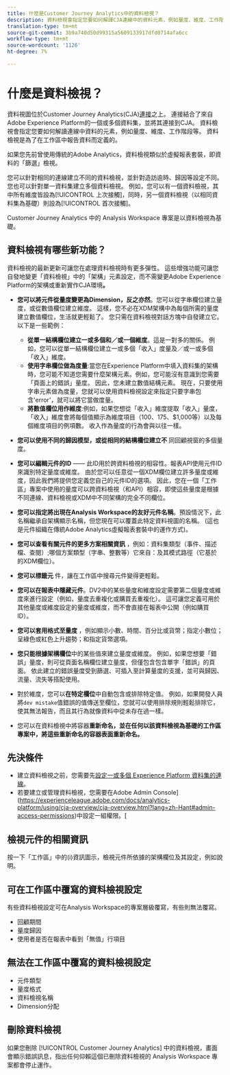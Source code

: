 ```yaml
---
title: 什麼是Customer Journey Analytics中的資料檢視？
description: 資料檢視會指定您要如何解譯CJA連線中的資料元素，例如量度、維度、工作階段等。
translation-type: tm+mt
source-git-commit: 3b9a740d50d99315a5609133917dfd0714afa6cc
workflow-type: tm+mt
source-wordcount: '1126'
ht-degree: 7%

---
```



# 什麼是資料檢視？

資料視圖位於Customer Journey Analytics(CJA)[連接](/help/connections/create-connection.md)之上。 連接結合了來自Adobe Experience Platform的一個或多個資料集，並將其連接到CJA。 資料檢視會指定您要如何解讀連線中資料的元素，例如量度、維度、工作階段等。 資料檢視是為了在工作區中報告資料而定義的。

如果您先前曾使用傳統的Adobe Analytics，資料檢視類似於虛擬報表套裝，即資料的「篩選」檢視。

您可以針對相同的連線建立不同的資料檢視，並針對造訪逾時、歸因等設定不同。您也可以針對單一資料集建立多個資料檢視。 例如，您可以有一個資料檢視，其中所有維度皆設為[!UICONTROL 上次接觸]，同時，另一個資料檢視（以相同資料集為基礎）則設為[!UICONTROL 首次接觸]。

Customer Journey Analytics 中的 Analysis Workspace 專案是以資料檢視為基礎。

## 資料檢視有哪些新功能？

資料檢視的最新更新可讓您在處理資料檢視時有更多彈性。 這些增強功能可讓您自發地變更「資料檢視」中的「架構」元素設定，而不需變更Adobe Experience Platform的架構或重新實作CJA環境&#x200B;**。**

* **您可以將元件從量度變更為Dimension，反之亦然**。您可以從字串欄位建立量度，或從數值欄位建立維度。 這樣，您不必在XDM架構中為每個所需的量度建立數值欄位，生活就更輕鬆了。 您只需在資料檢視對話方塊中自發建立它。 以下是一些範例：
   * **從單一結構欄位建立一或多個和／或一個維度**。這是一對多的關係。 例如，您可以從單一結構欄位建立一或多個「收入」度量及／或一或多個「收入」維度。
   * **使用字串欄位做為度量**:當您在Experience Platform中填入資料集的架構時，您可能不知道您需要什麼架構元素。例如，您可能沒有意識到您需要「頁面上的錯誤」量度。 因此，您未建立數值結構元素。 現在，只要使用字串元素做為度量，您就可以使用資料檢視設定來指定只要字串包含&#39;error&#39;，就可以將它當做度量。
   * **將數值欄位用作維度**:例如，如果您想從「收入」維度提取「收入」量度，「收入」維度會將每個值顯示為維度項目（$100、$175、$1,000等）以及每個維度項目的例項數。 收入作為量度的行為會與以往一樣。

* **您可以使用不同的歸因模型，或從相同的結構欄位建立不** 同回顧視窗的多個量度。

* **您可以編輯元件的ID**  —— 此ID用於跨資料檢視的相容性。報表API使用元件ID來識別特定量度或維度。 由於您可以任意從一個XDM欄位建立許多量度或維度，因此我們將提供您定義您自己的元件ID的選項。 因此，您在一個「工作區」專案中使用的量度可以跨資料檢視（和API）相容，即使這些量度是根據不同連線、資料檢視或XDM中不同架構的完全不同欄位。

* **您可以指定將出現在Analysis Workspace的友好元件名稱**。預設情況下，此名稱繼承自架構顯示名稱，但您現在可以覆蓋此特定資料視圖的名稱。 (這也是元件組織在傳統Adobe Analytics虛擬報表套裝中的運作方式)。

* **您可以查看有關元件的更多方案相關資訊** ，例如：資料集類型（事件、描述檔、查閱）;哪個方案類型（字串、整數等）它來自：及其模式路徑（它基於的XDM欄位）。

* **您可以標籤元** 件，讓在工作區中搜尋元件變得更輕鬆。

* **您可以在報表中隱藏元件**。DV2中的某些量度和維度設定需要第二個量度或維度來進行設定（例如，量度去重複化或購買去重複化）。 這可讓您定義可用於其他量度或維度設定的量度或維度，而不會直接在報表中公開（例如購買ID）。

* **您可以套用格式至量度** ，例如顯示小數、時間、百分比或貨幣；指定小數位；呈綠色或紅色上升趨勢；和指定貨幣選項。

* **您只能根據架構欄位**&#x200B;中的某些值來建立量度或維度。 例如，如果您想要「錯誤」量度，則可從頁面名稱欄位建立量度，但僅包含包含單字「錯誤」的頁面。 依此建立的錯誤量度受到篩選、可插入至計算量度的支援，並可與歸因、流量、流失等搭配使用。

* 對於維度，您可以&#x200B;**在特定欄位**&#x200B;中自動包含或排除特定值。 例如，如果開發人員將`dev mistake`值錯誤的值傳送至欄位，您就可以使用排除規則輕鬆排除它，使其無法報告，而且其行為就像資料中從未存在過一樣。

* 您可以在資料檢視中將容器&#x200B;**重新命名，並在任何以該資料檢視為基礎的工作區專案中，將這些重新命名的容器表面重新命名。**

## 先決條件

* 建立資料檢視之前，您需要先[設定一或多個 Experience Platform 資料集的連線](/help/connections/create-connection.md)。
* 若要建立或管理資料檢視，您需要在Adobe Admin Console](https://experienceleague.adobe.com/docs/analytics-platform/using/cja-overview/cja-overview.html?lang=zh-Hant#admin-access-permissions)中設定一組權限。[

## 檢視元件的相關資訊

按一下「工作區」中的(i)資訊圖示，檢視元件所依據的架構欄位及其設定，例如說明。

## 可在工作區中覆寫的資料檢視設定

有些資料檢視設定可在Analysis Workspace的專案層級覆寫，有些則無法覆寫。

* 回顧期間
* 量度歸因
* 使用者是否在報表中看到「無值」行項目

## 無法在工作區中覆寫的資料檢視設定

* 元件類型
* 量度格式
* 資料檢視名稱
* Dimension分配

## 刪除資料檢視

如果您刪除 [!UICONTROL Customer Journey Analytics] 中的資料檢視，畫面會顯示錯誤訊息，指出任何仰賴這個已刪除資料檢視的 Analysis Workspace 專案都會停止運作。
